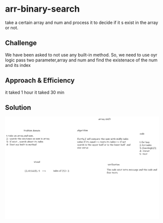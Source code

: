 # arr-binary-search
<!-- Short summary or background information -->
take a certain array and num and process it to decide if it s exist in the array or not.

## Challenge
<!-- Description of the challenge -->
We have been asked to not use any built-in method. So, we need to use oyr logic
pass two parameter,array and num and find the existenace of the num and its index

## Approach & Efficiency
<!-- What approach did you take? Why? What is the Big O space/time for this approach? -->
it taked 1 hour
it taked 30 min


## Solution
<!-- Embedded whiteboard image -->
<img src="assets/binary-search-ch3.png">